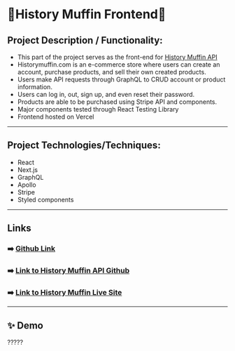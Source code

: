 # 🧁History Muffin Frontend🧁

## Project Description / Functionality: 
- This part of the project serves as the front-end for [History Muffin API](https://github.com/cjmaret/history-muffin-api)
- Historymuffin.com is an e-commerce store where users can create an account, purchase products, and sell their own created products.
- Users make API requests through GraphQL to CRUD account or product information.
- Users can log in, out, sign up, and even reset their password.
- Products are able to be purchased using Stripe API and components.
- Major components tested through React Testing Library
- Frontend hosted on Vercel

---

## Project Technologies/Techniques:
- React
- Next.js
- GraphQL
- Apollo
- Stripe
- Styled components

---

## Links
### ➡️ [Github Link](https://github.com/cjmaret/history-muffin-frontend)
### ➡️ [Link to History Muffin API Github](https://github.com/cjmaret/history-muffin-api)
### ➡️ [Link to History Muffin Live Site](https://historymuffin.com/)

---

## ✨ Demo
?????

